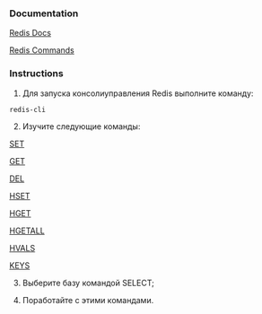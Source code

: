 ### Documentation

[Redis Docs](https://redis.io/documentation)

[Redis Commands](https://redis.io/commands)

### Instructions

1. Для запуска консолиуправления Redis выполните команду:

```sh
redis-cli
```

2. Изучите следующие команды:

[SET](https://redis.io/commands/set)

[GET](https://redis.io/commands/get)

[DEL](https://redis.io/commands/del)

[HSET](https://redis.io/commands/hset)

[HGET](https://redis.io/commands/hget)

[HGETALL](https://redis.io/commands/hgetall)

[HVALS](https://redis.io/commands/hvals)

[KEYS](https://redis.io/commands/keys)

3. Выберите базу командой SELECT;

4. Поработайте с этими командами.


